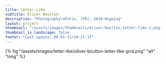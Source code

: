 ```yaml
---
title: Letter-Like
subtitle: Oliver Boulton
description: "Photography\nParis, (FR), 2018-Ongoing"
layout: project
thumbnail: "/assets/images/thumbnails/oliver-boulton-letter-like-1.png"
thumbnail_is_landscape: false
footer: "Last update: 08-01-21/20:21:37"
---
```



{% fig "/assets/images/letter-like/oliver-boulton-letter-like-grid.png" "alt" "long" %}